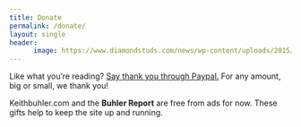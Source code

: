 ```yaml
---
title: Donate
permalink: /donate/
layout: single
header:
      image: https://www.diamondstuds.com/news/wp-content/uploads/2015/06/UDR_3.0_LosAngeles.jpg
---
```



Like what you’re reading? [Say thank you through Paypal.](https://www.paypal.me/keithbuhler) For any amount, big or small, we thank you!

Keithbuhler.com and the **Buhler Report** are free from ads for now. These gifts help to keep the site up and running. 